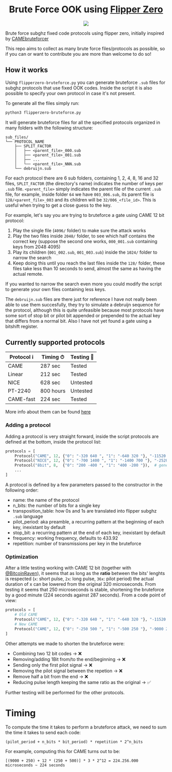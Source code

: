 <h1 align="center">
  Brute Force OOK using <a href="https://flipperzero.one">Flipper Zero</a>
</h1>

<p align="center">
  <img src="https://user-images.githubusercontent.com/29007647/182851959-afaa1367-9f4d-46c8-92af-aa5ff70fca64.png" />
</p>

Brute force subghz fixed code protocols using flipper zero, initially inspired by [CAMEbruteforcer](https://github.com/BitcoinRaven/CAMEbruteforcer)

This repo aims to collect as many brute force files/protocols as possible, so if you can or want to contribute you are more than welcome to do so!

## How it works

Using `flipperzero-bruteforce.py` you can generate bruteforce `.sub` files for subghz protocols that use fixed OOK codes. Inside the script it is also possible to specify your own protocol in case it's not present.

To generate all the files simply run:

```bash
python3 flipperzero-bruteforce.py
```

It will generate bruteforce files for all the specified protocols organized in many folders with the following structure:

```
sub_files/
└── PROTOCOL_NAME
    ├── SPLIT_FACTOR
    │   ├── <parent_file>_000.sub
    │   ├── <parent_file>_001.sub
    │   ├── ...
    │   └── <parent_file>_NNN.sub
    └── debruijn.sub
```

For each protocol there are 6 sub folders, containing 1, 2, 4, 8, 16 and 32 files, `SPLIT_FACTOR` (the directory's name) indicates the number of keys per `.sub` file. `<parent_file>` simply indicates the parent file of the current `.sub` file, for example, inside folder `64` we have `003_006.sub`, its parent file is `128/<parent_file>_003` and its children will be `32/006_<file_id>`. This is useful when trying to get a close guess to the key.

For example, let's say you are trying to bruteforce a gate using CAME 12 bit protocol:

1. Play the single file (`4096/` folder) to make sure the attack works
2. Play the two files inside `2048/` folder, to see which half contains the correct key (suppose the second one works, `000_001.sub` containing keys from 2048 4095)
3. Play its children (`001_002.sub`, `001_003.sub`) inside the `1024/` folder to narrow the search
4. Keep doing this until you reach the last files inside the `128/` folder, these files take less than 10 seconds to send, almost the same as having the actual remote.

If you wanted to narrow the search even more you could modify the script to generate your own files containing less keys.

The `debruijn.sub` files are there just for reference I have not really been able to use them succesfully, they try to simulate a debruijn sequence for the protocol, although this is quite unfeasible because most protocols have some sort of stop bit or pilot bit appended or prepended to the actual key that differs from a normal bit. Also I have not yet found a gate using a bitshift register.

## Currently supported protocols

| Protocol ℹ️  | Timing ⏱  | Testing 🧪    |
|-------------|-----------|---------------|
| CAME        | 287 sec   | Tested        |
| Linear      | 212 sec   | Tested        |
| NICE        | 628 sec   | Untested      |
| PT-2240     | 800 hours | Untested      |
| CAME-fast   | 224 sec   | Tested        |

More info about them can be found [here](https://phreakerclub.com/447)

### Adding a protocol

Adding a protocol is very straight forward, inside the script protocols are defined at the bottom, inside the protocol list:

```python
protocols = [
    Protocol("CAME", 12, {"0": "-320 640 ", "1": "-640 320 "}, "-11520 320 "),
    Protocol("NICE", 12, {"0": "-700 1400 ", "1": "-1400 700 "}, "-25200 700 "),
    Protocol("8bit", 8,  {"0": "200 -400 ", "1": "400 -200 "}),  # generic 8 bit protocol
    ...
]
```

A protocol is defined by a few parameters passed to the constructor in the following order:

- name: the name of the protocol
- n_bits: the number of bits for a single key
- transposition_table: how 0s and 1s are translated into flipper subghz `.sub` language
- pilot_period: aka preamble, a recurring pattern at the beginning of each key, inexistant by default
- stop_bit: a recurring pattern at the end of each key, inexistant by default
- frequency: working frequency, defaults to 433.92
- repetition: number of transmissions per key in the bruteforce

### Optimization

After a little testing working with CAME 12 bit (together with [@BitcoinRaven](https://github.com/BitcoinRaven)), it seems that as long as the **ratio** between the bits' lenghts is respected (`x`: short pulse, `2x`: long pulse, `36x`: pilot period) the actual duration of x can be lowered from the original 320 microseconds. From testing it seems that 250 microseconds is stable, shortening the bruteforce by a good minute (224 seconds against 287 seconds). From a code point of view:

```python
protocols = [
    # Old CAME
    Protocol("CAME", 12, {"0": "-320 640 ", "1": "-640 320 "}, "-11520 320 "),
    # New CAME
    Protocol("CAME", 12, {"0": "-250 500 ", "1": "-500 250 "}, "-9000 250 "),
]
```

Other attempts we made to shorten the bruteforce were:

- Combining two 12 bit codes &rarr; ❌
- Removing/adding 1Bit from/to the end/beginning &rarr; ❌
- Sending only the first pilot signal &rarr; ❌
- Removing the pilot signal between the repetion &rarr; ❌
- Remove half a bit from the end &rarr; ❌
- Reducing pulse length keeping the same ratio as the original &rarr; ✅

Further testing will be performed for the other protocols.

# Timing

To compute the time it takes to perform a bruteforce attack, we need to sum the time it takes to send each code:

```
(pilot_period + n_bits * bit_period) * repetition * 2^n_bits
```

For example, computing this for CAME turns out to be:

```
[(9000 + 250) + 12 * (250 + 500)] * 3 * 2^12 = 224.256.000 microseconds ~ 224 seconds
```
